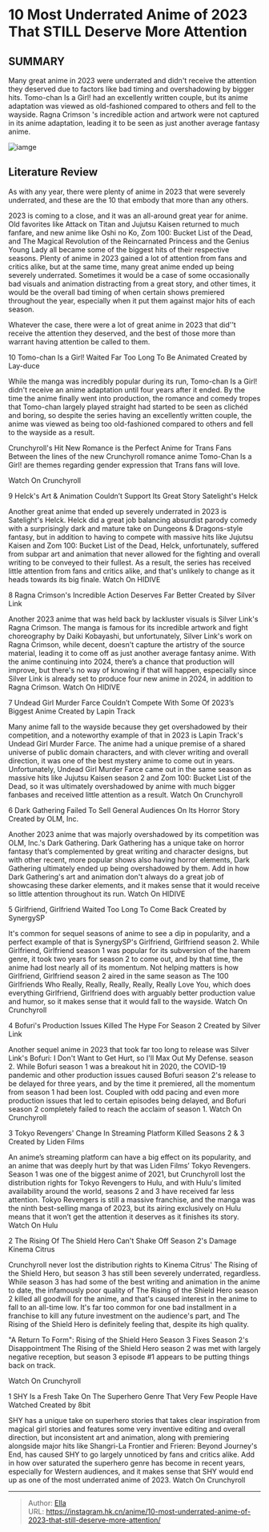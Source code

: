 # 10 Most Underrated Anime of 2023 That STILL Deserve More Attention


## SUMMARY 


 Many great anime in 2023 were underrated and didn&#39;t receive the attention they deserved due to factors like bad timing and overshadowing by bigger hits. 
Tomo-chan Is a Girl!
 had an excellently written couple, but its anime adaptation was viewed as old-fashioned compared to others and fell to the wayside. 
Ragna Crimson
&#39;s incredible action and artwork were not captured in its anime adaptation, leading it to be seen as just another average fantasy anime. 

![iamge](https://static1.srcdn.com/wordpress/wp-content/uploads/2023/12/dark-gathering-shy-bofuri.jpg)

## Literature Review

As with any year, there were plenty of anime in 2023 that were severely underrated, and these are the 10 that embody that more than any others.




2023 is coming to a close, and it was an all-around great year for anime. Old favorites like Attack on Titan and Jujutsu Kaisen returned to much fanfare, and new anime like Oshi no Ko, Zom 100: Bucket List of the Dead, and The Magical Revolution of the Reincarnated Princess and the Genius Young Lady all became some of the biggest hits of their respective seasons.
Plenty of anime in 2023 gained a lot of attention from fans and critics alike, but at the same time, many great anime ended up being severely underrated. Sometimes it would be a case of some occasionally bad visuals and animation distracting from a great story, and other times, it would be the overall bad timing of when certain shows premiered throughout the year, especially when it put them against major hits of each season.
        

Whatever the case, there were a lot of great anime in 2023 that did&#39;’t receive the attention they deserved, and the best of those more than warrant having attention be called to them.









 








 10  Tomo-chan Is a Girl! Waited Far Too Long To Be Animated 
Created by Lay-duce


 







While the manga was incredibly popular during its run, Tomo-chan Is a Girl! didn&#39;t receive an anime adaptation until four years after it ended. By the time the anime finally went into production, the romance and comedy tropes that Tomo-chan largely played straight had started to be seen as clichéd and boring, so despite the series having an excellently written couple, the anime was viewed as being too old-fashioned compared to others and fell to the wayside as a result.
            
 
 Crunchyroll&#39;s Hit New Romance is the Perfect Anime for Trans Fans 
Between the lines of the new Crunchyroll romance anime Tomo-Chan Is a Girl! are themes regarding gender expression that Trans fans will love.



Watch On Crunchyroll





 9  Helck&#39;s Art &amp; Animation Couldn’t Support Its Great Story 
Satelight&#39;s Helck
        

Another great anime that ended up severely underrated in 2023 is Satelight&#39;s Helck. Helck did a great job balancing absurdist parody comedy with a surprisingly dark and mature take on Dungeons &amp; Dragons-style fantasy, but in addition to having to compete with massive hits like Jujutsu Kaisen and Zom 100: Bucket List of the Dead, Helck, unfortunately, suffered from subpar art and animation that never allowed for the fighting and overall writing to be conveyed to their fullest. As a result, the series has received little attention from fans and critics alike, and that&#39;s unlikely to change as it heads towards its big finale.
Watch On HIDIVE





 8  Ragna Crimson&#39;s Incredible Action Deserves Far Better 
Created by Silver Link
        

Another 2023 anime that was held back by lackluster visuals is Silver Link&#39;s Ragna Crimson. The manga is famous for its incredible artwork and fight choreography by Daiki Kobayashi, but unfortunately, Silver Link&#39;s work on Ragna Crimson, while decent, doesn&#39;t capture the artistry of the source material, leading it to come off as just another average fantasy anime. With the anime continuing into 2024, there’s a chance that production will improve, but there&#39;s no way of knowing if that will happen, especially since Silver Link is already set to produce four new anime in 2024, in addition to Ragna Crimson.
Watch On HIDIVE





 7  Undead Girl Murder Farce Couldn’t Compete With Some Of 2023’s Biggest Anime 
Created by Lapin Track
        

Many anime fall to the wayside because they get overshadowed by their competition, and a noteworthy example of that in 2023 is Lapin Track&#39;s Undead Girl Murder Farce. The anime had a unique premise of a shared universe of public domain characters, and with clever writing and overall direction, it was one of the best mystery anime to come out in years. Unfortunately, Undead Girl Murder Farce came out in the same season as massive hits like Jujutsu Kaisen season 2 and Zom 100: Bucket List of the Dead, so it was ultimately overshadowed by anime with much bigger fanbases and received little attention as a result.
Watch On Crunchyroll





 6  Dark Gathering Failed To Sell General Audiences On Its Horror Story 
Created by OLM, Inc.


 







Another 2023 anime that was majorly overshadowed by its competition was OLM, Inc.&#39;s Dark Gathering. Dark Gathering has a unique take on horror fantasy that’s complemented by great writing and character designs, but with other recent, more popular shows also having horror elements, Dark Gathering ultimately ended up being overshadowed by them. Add in how Dark Gathering&#39;s art and animation don&#39;t always do a great job of showcasing these darker elements, and it makes sense that it would receive so little attention throughout its run.
Watch On HIDIVE





 5  Girlfriend, Girlfriend Waited Too Long To Come Back 
Created by SynergySP
        

It&#39;s common for sequel seasons of anime to see a dip in popularity, and a perfect example of that is SynergySP&#39;s Girlfriend, Girlfriend season 2. While Girlfriend, Girlfriend season 1 was popular for its subversion of the harem genre, it took two years for season 2 to come out, and by that time, the anime had lost nearly all of its momentum. Not helping matters is how Girlfriend, Girlfriend season 2 aired in the same season as The 100 Girlfriends Who Really, Really, Really, Really, Really Love You, which does everything Girlfriend, Girlfriend does with arguably better production value and humor, so it makes sense that it would fall to the wayside.
Watch On Crunchyroll





 4  Bofuri&#39;s Production Issues Killed The Hype For Season 2 
Created by Silver Link
        

Another sequel anime in 2023 that took far too long to release was Silver Link&#39;s Bofuri: I Don&#39;t Want to Get Hurt, so I&#39;ll Max Out My Defense. season 2. While Bofuri season 1 was a breakout hit in 2020, the COVID-19 pandemic and other production issues caused Bofuri season 2&#39;s release to be delayed for three years, and by the time it premiered, all the momentum from season 1 had been lost. Coupled with odd pacing and even more production issues that led to certain episodes being delayed, and Bofuri season 2 completely failed to reach the acclaim of season 1.
Watch On Crunchyroll





 3  Tokyo Revengers&#39; Change In Streaming Platform Killed Seasons 2 &amp; 3 
Created by Liden Films
        

An anime’s streaming platform can have a big effect on its popularity, and an anime that was deeply hurt by that was Liden Films’ Tokyo Revengers. Season 1 was one of the biggest anime of 2021, but Crunchyroll lost the distribution rights for Tokyo Revengers to Hulu, and with Hulu&#39;s limited availability around the world, seasons 2 and 3 have received far less attention. Tokyo Revengers is still a massive franchise, and the manga was the ninth best-selling manga of 2023, but its airing exclusively on Hulu means that it won’t get the attention it deserves as it finishes its story.
Watch On Hulu





 2  The Rising Of The Shield Hero Can&#39;t Shake Off Season 2&#39;s Damage 
Kinema Citrus
        

Crunchyroll never lost the distribution rights to Kinema Citrus&#39; The Rising of the Shield Hero, but season 3 has still been severely underrated, regardless. While season 3 has had some of the best writing and animation in the anime to date, the infamously poor quality of The Rising of the Shield Hero season 2 killed all goodwill for the anime, and that&#39;s caused interest in the anime to fall to an all-time low. It&#39;s far too common for one bad installment in a franchise to kill any future investment on the audience&#39;s part, and The Rising of the Shield Hero is definitely feeling that, despite its high quality.
            
 
 &#34;A Return To Form&#34;: Rising of the Shield Hero Season 3 Fixes Season 2&#39;s Disappointment 
The Rising of the Shield Hero season 2 was met with largely negative reception, but season 3 episode #1 appears to be putting things back on track.



Watch On Crunchyroll





 1  SHY Is a Fresh Take On The Superhero Genre That Very Few People Have Watched 
Created by 8bit


 







SHY has a unique take on superhero stories that takes clear inspiration from magical girl stories and features some very inventive editing and overall direction, but inconsistent art and animation, along with premiering alongside major hits like Shangri-La Frontier and Frieren: Beyond Journey&#39;s End, has caused SHY to go largely unnoticed by fans and critics alike. Add in how over saturated the superhero genre has become in recent years, especially for Western audiences, and it makes sense that SHY would end up as one of the most underrated anime of 2023.
Watch On Crunchyroll

---

> Author: [Ella](https://instagram.hk.cn/)  
> URL: https://instagram.hk.cn/anime/10-most-underrated-anime-of-2023-that-still-deserve-more-attention/  

